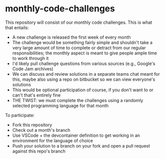 # monthly-code-challenges

This repository will consist of our monthly code challenges. This is what that entails:

- A new challenge is released the first week of every month
- The challenge would be something fairly simple and shouldn't take a very large amount of time to complete or detract from our regular responsibilities; the monthly aspect is meant to give people ample time to work through it
- I'd likely pull challenge questions from various sources (e.g., Google's Code Jam archives)
- We can discuss and review solutions in a separate teams chat meant for this, maybe also using a repo on bitbucket so we can view everyone's solutions
- This would be optional participation of course, if you don't want to or can't that's entirely fine
- THE TWIST: we must complete the challenges using a randomly selected programming language for that month

To participate:

- Fork this repository
- Check out a month's branch
- Use VSCode + the devcontainer definition to get working in an environment for the language of choice
- Push your solution to a branch on your fork and open a pull request against this repo's branch
